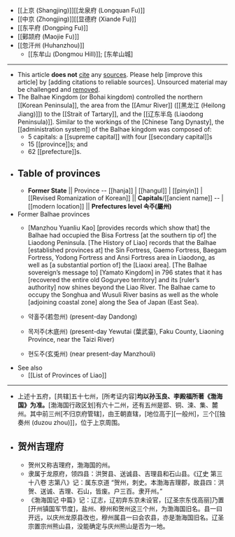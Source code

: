 - [[上京 (Shangjing)]][[龙泉府 (Longquan Fu)]]
- [[中京 (Zhongjing)]][[显德府 (Xiande Fu)]]
- [[东平府 (Dongping Fu)]]
- [[鄚颉府 (Maojie Fu)]]
- [[忽汗州 (Huhanzhou)]]
    - [[东牟山 (Dongmou Hill)]]; [东牟山城]
- ---
- This article **does not** [cite](https://en.wikipedia.org/wiki/Wikipedia:Citing_sources) any [sources](https://en.wikipedia.org/wiki/Wikipedia:Verifiability). Please help [improve this article] by [adding citations to reliable sources]. Unsourced material may be challenged and [removed](https://en.wikipedia.org/wiki/Wikipedia:Verifiability#Burden_of_evidence).
- The Balhae Kingdom (or Bohai kingdom) controlled the northern [[Korean Peninsula]], the area from the [[Amur River]] ([[黑龙江 (Heilong Jiang)]]) to the [[Strait of Tartary]], and the [[辽东半岛 (Liaodong Peninsula)]]. Similar to the workings of the [Chinese Tang Dynasty], the [[administration system]] of the Balhae kingdom was composed of:
    - 5 capitals: a [[supreme capital]] with four [[secondary capital]]s
    - 15 [[province]]s; and
    - 62 [[prefecture]]s.
- ## Table of provinces
    - **Former State** || Province -- [[hanja]] | [[hangul]] | [[pinyin]] | [[Revised Romanization of Korean]] || **Capitals**/[[ancient name]] -- | [[modern location]] || **Prefectures level 속주(屬州)**
- Former Balhae provinces
    - [Manzhou Yuanliu Kao] [provides records which show that] the Balhae had occupied the Bisa Fortress [at the southern tip of] the Liaodong Peninsula. [The History of Liao] records that the Balhae [established provinces at] the Sin Fortress, Gaemo Fortress, Baegam Fortress, Yodong Fortress and Ansi Fortress area in Liaodong, as well as [a substantial portion of] the [Liaoxi area]. [The Balhae sovereign’s message to] [Yamato Kingdom] in 796 states that it has [recovered the entire old Goguryeo territory] and its [ruler’s authority] now shines beyond the Liao River. The Balhae came to occupy the Songhua and Wusuli River basins as well as the whole [adjoining coastal zone] along the Sea of Japan (East Sea).
    - 약홀주(若忽州) (present-day Dandong)

    - 목저주(木底州) (present-day Yewutai (葉武臺), Faku County, Liaoning Province, near the Taizi River)

    - 현도주(玄兎州) (near present-day Manzhouli)
- See also
    - [[List of Provinces of Liao]]
- ---
- 上述十五府，[共辖]五十七州，[所考证内容]**均以孙玉良、李殿福所著《渤海国》为准。**[渤海国行政区划]有六十二州，还有五州是郢、铜、涑、集、麓州。其中前三州[不归京府管辖]，由王朝直辖，[地位高于][一般州]，三个[[独奏州 (duzou zhou)]]，位于上京周围。
- ## 贺州吉理府
    - 贺州又称吉理府，渤海国的州。
    - 隶属于龙原府，领四县：洪贺县、送诚县、吉理县和石山县。《辽史 第三十八卷 志第八》记：属东京道 “贺州，刺史。本渤海吉理郡，故县四：洪贺、送诚、吉理、石山，皆废。户三百。隶开州。”
    - 《渤海国记 中篇》记：辽志，辽初弃东京未设官，[辽圣宗东伐高丽]乃置[开州镇国军节度]，盐州、穆州和贺州这三个州，为渤海国旧名。县一曰开远，以庆州龙原县改也，穆州属县一曰会农县，亦是渤海国旧名。辽圣宗置宗州熊山县，没能确定与庆州熊山是否为一地。
